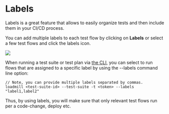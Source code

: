 # Labels

Labels is a great feature that allows to easily organize tests and then include them in your CI/CD process.

You can add multiple labels to each test flow by clicking on **Labels** or select a few test flows and click the labels icon.

![](../../.gitbook/assets/video1957132272-online-video-cut.gif)

When running a test suite or test plan via [the CLI](https://docs.loadmill.com/integrations/npm-modal), you can select to run flows that are assigned to a specific label by using the --labels command line option:

```
// Note, you can provide multiple labels separated by commas.
loadmill <test-suite-id> --test-suite -t <token> --labels "label1,label2"
```

Thus, by using labels, you will make sure that only relevant test flows run per a code-change, deploy etc.

